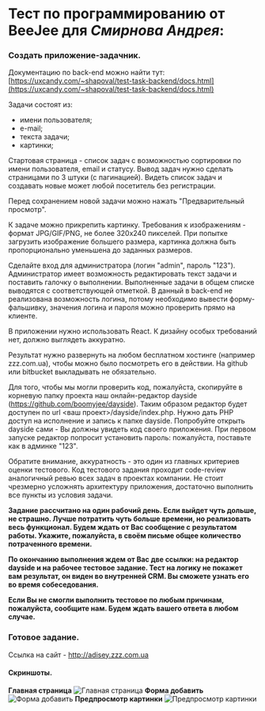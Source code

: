 
# Тест по программированию от **BeeJee для** ***Смирнова Андрея***:

### Создать приложение-задачник.

Документацию по back-end можно найти тут:
[https://uxcandy.com/~shapoval/test-task-backend/docs.html](https://uxcandy.com/~shapoval/test-task-backend/docs.html) 

Задачи состоят из:
- имени пользователя;
- е-mail;
- текста задачи;
- картинки;

Стартовая страница - список задач с возможностью сортировки по имени пользователя, email и статусу. Вывод задач нужно сделать страницами по 3 штуки (с пагинацией). Видеть список задач и создавать новые может любой посетитель без регистрации. 

Перед сохранением новой задачи можно нажать "Предварительный просмотр".

К задаче можно прикрепить картинку. Требования к изображениям - формат JPG/GIF/PNG, не более 320х240 пикселей. При попытке загрузить изображение большего размера, картинка должна быть пропорционально уменьшена до заданных размеров.

Сделайте вход для администратора (логин "admin", пароль "123"). Администратор имеет возможность редактировать текст задачи и поставить галочку о выполнении. Выполненные задачи в общем списке выводятся с соответствующей отметкой. В данный в back-end не реализована возможность логина, потому необходимо вывести форму-фальшивку, значения логина и пароля можно проверить прямо на клиенте.

В приложении нужно использовать React. К дизайну особых требований нет, должно выглядеть аккуратно.

Результат нужно развернуть на любом бесплатном хостинге (например zzz.com.ua), чтобы можно было посмотреть его в действии. На github или bitbucket выкладывать не обязательно.

Для того, чтобы мы могли проверить код, пожалуйста, скопируйте в корневую папку проекта наш онлайн-редактор dayside (https://github.com/boomyjee/dayside). Таким образом редактор будет доступен по url <ваш проект>/dayside/index.php. Нужно дать PHP доступ на исполнение и запись к папке dayside. Попробуйте открыть dayside сами - Вы должны увидеть код своего приложения. При первом запуске редактор попросит установить пароль: пожалуйста, поставьте как в админке "123".

Обратите внимание, аккуратность - это один из главных критериев оценки тестового. Код тестового задания проходит code-review аналогичный ревью всех задач в проектах компании. Не стоит чрезмерно усложнять архитектуру приложения, достаточно выполнить все пункты из условия задачи.

**Задание рассчитано на один рабочий день. Если выйдет чуть дольше, не страшно. Лучше потратить чуть больше времени, но реализовать весь функционал. Будем ждать от Вас сообщение с результатом работы. Укажите, пожалуйста, в своём письме общее количество потраченного времени.** 

**По окончанию выполнения ждем от Вас две ссылки: на редактор dayside и на рабочее тестовое задание. Тест на логику не покажет вам результат, он виден во внутренней CRM. Вы сможете узнать его во время собеседования.**

**Если Вы не смогли выполнить тестовое по любым причинам, пожалуйста, сообщите нам. Будем ждать вашего ответа в любом случае.**

### Готовое задание.

Ссылка на сайт - http://adisey.zzz.com.ua
#### Скриншоты.
**Главная страница**
![Главная страница](https://github.com/Adisey/p902-BeeJee-ToDo/blob/master/demo/main-page.png)
**Форма добавить**
![Форма добавить](https://github.com/Adisey/p902-BeeJee-ToDo/blob/master/demo/new-task.png)
**Предпросмотр картинки**
![Предпросмотр картинки](https://github.com/Adisey/p902-BeeJee-ToDo/blob/master/demo/preview-image.png)


